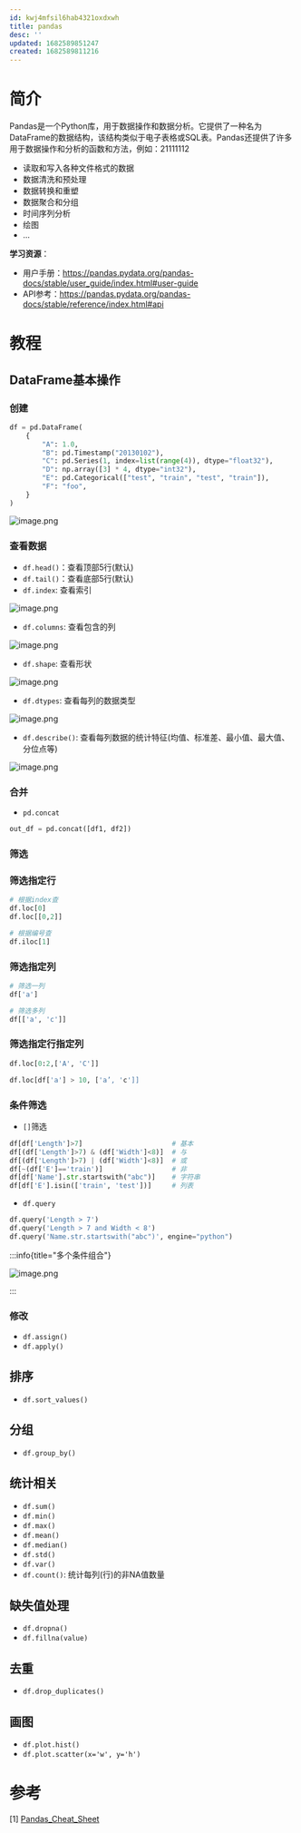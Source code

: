 ```yaml
---
id: kwj4mfsil6hab4321oxdxwh
title: pandas
desc: ''
updated: 1682589851247
created: 1682589811216
---
```

# 简介
Pandas是一个Python库，用于数据操作和数据分析。它提供了一种名为DataFrame的数据结构，该结构类似于电子表格或SQL表。Pandas还提供了许多用于数据操作和分析的函数和方法，例如：21111112
- 读取和写入各种文件格式的数据
- 数据清洗和预处理
- 数据转换和重塑
- 数据聚合和分组
- 时间序列分析
- 绘图
- ...

**学习资源**：  
- 用户手册：https://pandas.pydata.org/pandas-docs/stable/user_guide/index.html#user-guide  
- API参考：https://pandas.pydata.org/pandas-docs/stable/reference/index.html#api

<!-- more -->

# 教程

## DataFrame基本操作
### 创建
```python
df = pd.DataFrame(
    {
        "A": 1.0,
        "B": pd.Timestamp("20130102"),
        "C": pd.Series(1, index=list(range(4)), dtype="float32"),
        "D": np.array([3] * 4, dtype="int32"),
        "E": pd.Categorical(["test", "train", "test", "train"]),
        "F": "foo",
    }
)
```

![image.png](https://minio.kevin2li.top/image-bed/vanblog/img/58334d019017c02de2fd935e5207590e.image.png)

### 查看数据
- `df.head()`：查看顶部5行(默认)
- `df.tail()`：查看底部5行(默认)
- `df.index`: 查看索引

![image.png](https://minio.kevin2li.top/image-bed/vanblog/img/5b85efacbb6502cea99c8e2aac19d490.image.png)

- `df.columns`: 查看包含的列

![image.png](https://minio.kevin2li.top/image-bed/vanblog/img/f7920cad8cf0330e0fcbc8e4195bb746.image.png)

- `df.shape`: 查看形状

![image.png](https://minio.kevin2li.top/image-bed/vanblog/img/e8680b05d5a4f184c4634b0e2c061333.image.png)

- `df.dtypes`: 查看每列的数据类型

![image.png](https://minio.kevin2li.top/image-bed/vanblog/img/48c966ba040eeb95a4854161cbce3174.image.png)

- `df.describe()`: 查看每列数据的统计特征(均值、标准差、最小值、最大值、分位点等)

![image.png](https://minio.kevin2li.top/image-bed/vanblog/img/d935ca94c77236f8659340ee822147d1.image.png)


### 合并
- `pd.concat`
```python
out_df = pd.concat([df1, df2])
```

### 筛选
### 筛选指定行

```python
# 根据index查
df.loc[0]
df.loc[[0,2]]

# 根据编号查
df.iloc[1]

```
### 筛选指定列

```python
# 筛选一列
df['a']

# 筛选多列
df[['a', 'c']]
```

### 筛选指定行指定列
```python
df.loc[0:2,['A', 'C']]

df.loc[df['a'] > 10, ['a’, 'c']]
```

### 条件筛选
- `[]`筛选
```python
df[df['Length']>7]                      # 基本
df[(df['Length']>7) & (df['Width']<8)]  # 与
df[(df['Length']>7) | (df['Width']<8)]  # 或
df[~(df['E']=='train')]                 # 非
df[df['Name'].str.startswith("abc")]    # 字符串
df[df['E'].isin(['train', 'test'])]     # 列表
```
- `df.query`
```python
df.query('Length > 7')
df.query('Length > 7 and Width < 8')
df.query('Name.str.startswith("abc")', engine="python")
```

:::info{title="多个条件组合"}

![image.png](https://minio.kevin2li.top/image-bed/vanblog/img/fe59b99c5155c3ed941625f334502b86.image.png)

:::

### 修改
- `df.assign()`
- `df.apply()`

## 排序
- `df.sort_values()`

## 分组
- `df.group_by()`

## 统计相关
- `df.sum()`
- `df.min()`
- `df.max()`
- `df.mean()`
- `df.median()`
- `df.std()`
- `df.var()`
- `df.count()`: 统计每列(行)的非NA值数量

## 缺失值处理
- `df.dropna()`
- `df.fillna(value)`

## 去重
- `df.drop_duplicates()`

## 画图
- `df.plot.hist()`
- `df.plot.scatter(x='w', y='h')`

# 参考
[1] [Pandas_Cheat_Sheet](https://pandas.pydata.org/Pandas_Cheat_Sheet.pdf)
